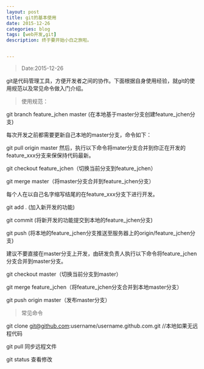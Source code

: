 ```yaml
---
layout: post
title: git的基本使用
date: 2015-12-26
categories: blog
tags: [web开发,git]
description: 终于要开始小白之旅啦。


---
```


>Date:2015-12-26  

git是代码管理工具，方便开发者之间的协作。下面根据自身使用经验，就git的使用规范以及常见命令做入门介绍。
>使用规范：

  git branch feature_jchen master (在本地基于master分支创建feature_jchen分支)

  每次开发之前都需要更新自己本地的master分支，命令如下：
  
  git pull origin master
  然后，执行以下命令将mater分支合并到你正在开发的feature_xxx分支来保保持代码最新。
  
  git checkout feature_jchen（切换当前分支到feature_jchen）
  
  git merge master（将master分支合并到feature_jchen分支）

  每个人在以自己名字缩写结尾的在feature_xxx分支下进行开发。
  
  git add . (加入新开发的功能)
  
  git commit (将新开发的功能提交到本地的feature_jchen分支)
  
  git push (将本地的feature_jchen分支推送至服务器上的origin/feature_jchen分支)
  
  建议不要直接在master分支上开发，由研发负责人执行以下命令将feature_jchen分支合并到master分支。
  
  git checkout master（切换当前分支到master）
  
  git merge feature_jchen（将feature_jchen分支合并到本地master分支）
  
  git push origin master（发布master分支）
 
>常见命令

git clone git@github.com:username/username.github.com.git //本地如果无远程代码

git pull 同步远程文件

git status 查看修改